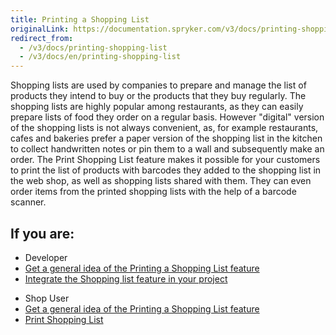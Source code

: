 ```yaml
---
title: Printing a Shopping List
originalLink: https://documentation.spryker.com/v3/docs/printing-shopping-list
redirect_from:
  - /v3/docs/printing-shopping-list
  - /v3/docs/en/printing-shopping-list
---
```


Shopping lists are used by companies to prepare and manage the list of products they intend to buy or the products that they buy regularly. The shopping lists are highly popular among restaurants, as they can easily prepare lists of food they order on a regular basis. However "digital" version of the shopping lists is not always convenient, as, for example restaurants, cafes and bakeries prefer a paper version of the shopping list in the kitchen to collect handwritten notes or pin them to a wall and subsequently make an order. The Print Shopping List feature makes it possible for your customers to print the list of products with barcodes they added to the shopping list in the web shop, as well as shopping lists shared with them. They can even order items from the printed shopping lists with the help of a barcode scanner.

## If you are:

<div class="mr-container">
    <div class="mr-list-container">
        <!-- col1 -->
        <div class="mr-col">
            <ul class="mr-list mr-list-green">
                <li class="mr-title">Developer</li>
                <li><a href="https://documentation.spryker.com/v4/docs/printing-shopping-list-overview" class="mr-link">Get a general idea of the Printing a Shopping List feature</a></li>
                <li><a href="https://documentation.spryker.com/v3/docs/shopping-lists-feature-integration-201907" class="mr-link">Integrate the Shopping list feature in your project</a></li>
            </ul>
        </div>
        <div class="mr-col">
            <ul class="mr-list mr-list-red">
                <li class="mr-title">Shop User</li>
                <li><a href="https://documentation.spryker.com/v4/docs/printing-shopping-list-overview" class="mr-link">Get a general idea of the Printing a Shopping List feature</a></li>
                <li><a href="https://documentation.spryker.com/v4/docs/shopping-lists-shop-guide#printing-shopping-lists" class="mr-link">Print Shopping List</a></li>
            </ul>
        </div>
    </div>
</div>
